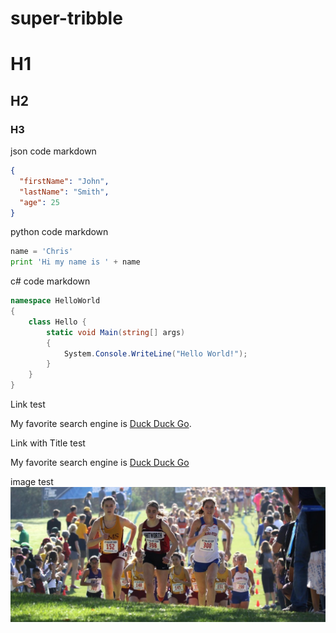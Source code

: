 # super-tribble

# H1
## H2
### H3

json code markdown
```json
{
  "firstName": "John",
  "lastName": "Smith",
  "age": 25
}
```

python code markdown
```python
name = 'Chris'
print 'Hi my name is ' + name
```

c# code markdown
```c#
namespace HelloWorld
{
    class Hello {         
        static void Main(string[] args)
        {
            System.Console.WriteLine("Hello World!");
        }
    }
}
```

Link test

My favorite search engine is [Duck Duck Go](https://duckduckgo.com).

Link with Title test

My favorite search engine is [Duck Duck Go](https://duckduckgo.com "The best search engine for privacy")

image test
![XC Lauren](/images/LaurenRegionals2017.jpg)
